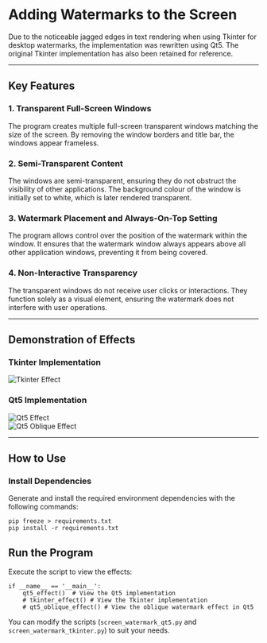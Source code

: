 # Adding Watermarks to the Screen

Due to the noticeable jagged edges in text rendering when using Tkinter for desktop watermarks, the implementation was rewritten using Qt5. The original Tkinter implementation has also been retained for reference.

---

## Key Features

### 1. Transparent Full-Screen Windows  
The program creates multiple full-screen transparent windows matching the size of the screen. By removing the window borders and title bar, the windows appear frameless.

### 2. Semi-Transparent Content  
The windows are semi-transparent, ensuring they do not obstruct the visibility of other applications. The background colour of the window is initially set to white, which is later rendered transparent.

### 3. Watermark Placement and Always-On-Top Setting  
The program allows control over the position of the watermark within the window. It ensures that the watermark window always appears above all other application windows, preventing it from being covered.

### 4. Non-Interactive Transparency  
The transparent windows do not receive user clicks or interactions. They function solely as a visual element, ensuring the watermark does not interfere with user operations.

---

## Demonstration of Effects

### Tkinter Implementation  
![Tkinter Effect](#)

### Qt5 Implementation  
![Qt5 Effect](#)  
![Qt5 Oblique Effect](#)

---

## How to Use

### Install Dependencies  
Generate and install the required environment dependencies with the following commands:  

```
pip freeze > requirements.txt
pip install -r requirements.txt
```

## Run the Program

Execute the script to view the effects:

```
if __name__ == '__main__':
    qt5_effect()  # View the Qt5 implementation
    # tkinter_effect() # View the Tkinter implementation
    # qt5_oblique_effect() # View the oblique watermark effect in Qt5
```

You can modify the scripts (`screen_watermark_qt5.py` and `screen_watermark_tkinter.py`) to suit your needs.




